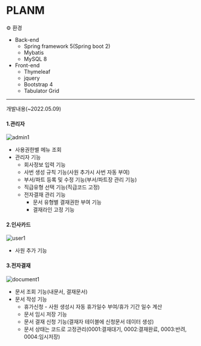 # PLANM

⚙ 환경

* Back-end
  * Spring framework 5(Spring boot 2)
  * Mybatis
  * MySQL 8
* Front-end
  * Thymeleaf
  * jquery
  * Bootstrap 4
  * Tabulator Grid

---

개발내용(~2022.05.09)



#### 1.관리자

![admin1](https://user-images.githubusercontent.com/47884586/170852035-ca43ea45-24d1-4ef3-af22-901017472776.png)

* 사용권한별 메뉴 조회
* 관리자 기능
  * 회사정보 입력 기능
  * 사번 생성 규칙 기능(사원 추가시 사번 자동 부여)
  * 부서/파트 등록 및 수정 기능(부서/파트장 관리 기능)
  * 직급유형 선택 기능(직급코드 고정)
  * 전자결재 관리 기능
    * 문서 유형별 결재권한 부여 기능
    * 결재라인 고정 기능

#### 2.인사카드

![user1](https://user-images.githubusercontent.com/47884586/170852101-344fdf51-9cd9-4895-b261-db0a751a0bdd.png)

* 사원 추가 기능

#### 3.전자결재

![document1](https://user-images.githubusercontent.com/47884586/170852090-fe45f6a4-f6c5-496d-8f5b-4572b3f1c469.png)

* 문서 조회 기능(내문서, 결재문서)
* 문서 작성 기능
  * 휴가신청 - 사원 생성시 자동 휴가일수 부여/휴가 기간 일수 계산
  * 문서 임시 저장 기능
  * 문서 결재 신청 기능(결재자 테이블에 신청문서 데이터 생성)
  * 문서 상태는 코드로 고정관리(0001:결재대기, 0002:결재완료, 0003:반려, 0004:임시저장)
